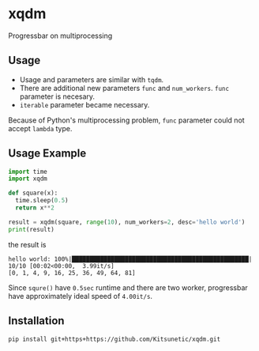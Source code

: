 # xqdm

Progressbar on multiprocessing

## Usage

- Usage and parameters are similar with `tqdm`.
- There are additional new parameters `func` and `num_workers`. `func` parameter is necesary.
- `iterable` parameter became necessary.

Because of Python's multiprocessing problem, `func` parameter could not accept `lambda` type.

## Usage Example

```python
import time
import xqdm

def square(x):
  time.sleep(0.5)
  return x**2

result = xqdm(square, range(10), num_workers=2, desc='hello world')
print(result)
```

the result is

```
hello world: 100%|██████████████████████████████████████████████████| 10/10 [00:02<00:00,  3.99it/s]
[0, 1, 4, 9, 16, 25, 36, 49, 64, 81]
```

Since `squre()` have `0.5sec` runtime and there are two worker, progressbar have approximately ideal speed of `4.00it/s`.

## Installation

```bash
pip install git+https+https://github.com/Kitsunetic/xqdm.git
```
